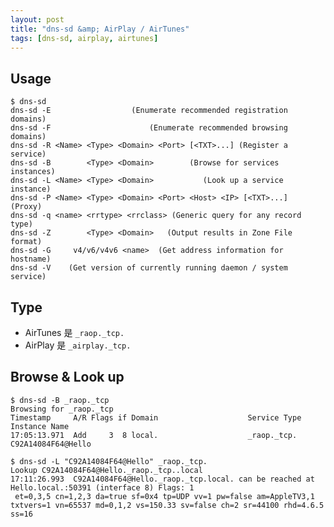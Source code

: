 ```yaml
---
layout: post
title: "dns-sd &amp; AirPlay / AirTunes"
tags: [dns-sd, airplay, airtunes]
---
```


## Usage

    $ dns-sd
    dns-sd -E                  (Enumerate recommended registration domains)
    dns-sd -F                      (Enumerate recommended browsing domains)
    dns-sd -R <Name> <Type> <Domain> <Port> [<TXT>...] (Register a service)
    dns-sd -B        <Type> <Domain>        (Browse for services instances)
    dns-sd -L <Name> <Type> <Domain>           (Look up a service instance)
    dns-sd -P <Name> <Type> <Domain> <Port> <Host> <IP> [<TXT>...]  (Proxy)
    dns-sd -q <name> <rrtype> <rrclass> (Generic query for any record type)
    dns-sd -Z        <Type> <Domain>   (Output results in Zone File format)
    dns-sd -G     v4/v6/v4v6 <name>  (Get address information for hostname)
    dns-sd -V    (Get version of currently running daemon / system service)

## Type

- AirTunes 是 `_raop._tcp.`
- AirPlay 是 `_airplay._tcp.`

## Browse & Look up

    $ dns-sd -B _raop._tcp
    Browsing for _raop._tcp
    Timestamp     A/R Flags if Domain                    Service Type              Instance Name
    17:05:13.971  Add     3  8 local.                    _raop._tcp.               C92A14084F64@Hello

    $ dns-sd -L "C92A14084F64@Hello" _raop._tcp.
    Lookup C92A14084F64@Hello._raop._tcp..local
    17:11:26.993  C92A14084F64@Hello._raop._tcp.local. can be reached at Hello.local.:50391 (interface 8) Flags: 1
     et=0,3,5 cn=1,2,3 da=true sf=0x4 tp=UDP vv=1 pw=false am=AppleTV3,1 txtvers=1 vn=65537 md=0,1,2 vs=150.33 sv=false ch=2 sr=44100 rhd=4.6.5 ss=16

